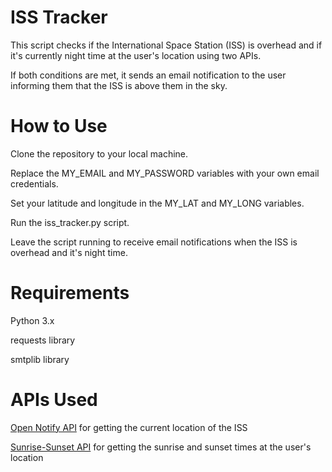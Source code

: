 # ISS Tracker
>>
This script checks if the International Space Station (ISS) is overhead and if it's currently night time at the user's location using two APIs. 
>>
If both conditions are met, it sends an email notification to the user informing them that the ISS is above them in the sky.

# How to Use
>>
Clone the repository to your local machine.
>>
Replace the MY_EMAIL and MY_PASSWORD variables with your own email credentials.
>>
>>
Set your latitude and longitude in the MY_LAT and MY_LONG variables.
>>
Run the iss_tracker.py script.
>>
Leave the script running to receive email notifications when the ISS is overhead and it's night time.
>>

# Requirements
>>
Python 3.x
>>
requests library
>>
smtplib library
>>
# APIs Used
[Open Notify API](http://api.open-notify.org/) for getting the current location of the ISS
>>
[Sunrise-Sunset API](https://sunrise-sunset.org/api) for getting the sunrise and sunset times at the user's location
